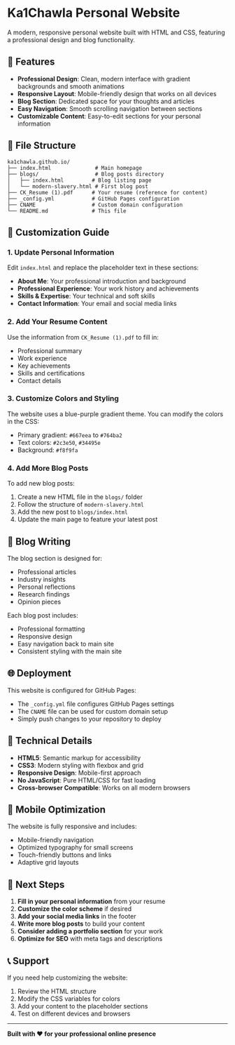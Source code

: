 # Ka1Chawla Personal Website

A modern, responsive personal website built with HTML and CSS, featuring a professional design and blog functionality.

## 🚀 Features

- **Professional Design**: Clean, modern interface with gradient backgrounds and smooth animations
- **Responsive Layout**: Mobile-friendly design that works on all devices
- **Blog Section**: Dedicated space for your thoughts and articles
- **Easy Navigation**: Smooth scrolling navigation between sections
- **Customizable Content**: Easy-to-edit sections for your personal information

## 📁 File Structure

```
ka1chawla.github.io/
├── index.html              # Main homepage
├── blogs/                  # Blog posts directory
│   ├── index.html         # Blog listing page
│   └── modern-slavery.html # First blog post
├── CK_Resume (1).pdf      # Your resume (reference for content)
├── _config.yml            # GitHub Pages configuration
├── CNAME                  # Custom domain configuration
└── README.md              # This file
```

## 🎨 Customization Guide

### 1. Update Personal Information

Edit `index.html` and replace the placeholder text in these sections:

- **About Me**: Your professional introduction and background
- **Professional Experience**: Your work history and achievements
- **Skills & Expertise**: Your technical and soft skills
- **Contact Information**: Your email and social media links

### 2. Add Your Resume Content

Use the information from `CK_Resume (1).pdf` to fill in:
- Professional summary
- Work experience
- Key achievements
- Skills and certifications
- Contact details

### 3. Customize Colors and Styling

The website uses a blue-purple gradient theme. You can modify the colors in the CSS:
- Primary gradient: `#667eea` to `#764ba2`
- Text colors: `#2c3e50`, `#34495e`
- Background: `#f8f9fa`

### 4. Add More Blog Posts

To add new blog posts:
1. Create a new HTML file in the `blogs/` folder
2. Follow the structure of `modern-slavery.html`
3. Add the new post to `blogs/index.html`
4. Update the main page to feature your latest post

## 📝 Blog Writing

The blog section is designed for:
- Professional articles
- Industry insights
- Personal reflections
- Research findings
- Opinion pieces

Each blog post includes:
- Professional formatting
- Responsive design
- Easy navigation back to main site
- Consistent styling with the main site

## 🌐 Deployment

This website is configured for GitHub Pages:
- The `_config.yml` file configures GitHub Pages settings
- The `CNAME` file can be used for custom domain setup
- Simply push changes to your repository to deploy

## 🔧 Technical Details

- **HTML5**: Semantic markup for accessibility
- **CSS3**: Modern styling with flexbox and grid
- **Responsive Design**: Mobile-first approach
- **No JavaScript**: Pure HTML/CSS for fast loading
- **Cross-browser Compatible**: Works on all modern browsers

## 📱 Mobile Optimization

The website is fully responsive and includes:
- Mobile-friendly navigation
- Optimized typography for small screens
- Touch-friendly buttons and links
- Adaptive grid layouts

## 🎯 Next Steps

1. **Fill in your personal information** from your resume
2. **Customize the color scheme** if desired
3. **Add your social media links** in the footer
4. **Write more blog posts** to build your content
5. **Consider adding a portfolio section** for your work
6. **Optimize for SEO** with meta tags and descriptions

## 📞 Support

If you need help customizing the website:
1. Review the HTML structure
2. Modify the CSS variables for colors
3. Add your content to the placeholder sections
4. Test on different devices and browsers

---

**Built with ❤️ for your professional online presence**


